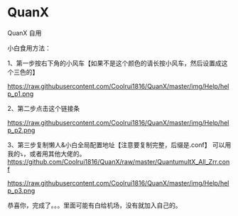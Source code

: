 # QuanX
QuanX
自用

小白食用方法：

1、第一步按右下角的小风车【如果不是这个颜色的请长按小风车，然后设置成这个三色的】

https://raw.githubusercontent.com/Coolrui1816/QuanX/master/img/Help/help_p1.png


2、第二步点击这个链接条

https://raw.githubusercontent.com/Coolrui1816/QuanX/master/img/Help/help_p2.png


3、第三步复制懒人&小白全局配置地址【注意要复制完整，后缀是.conf】
可以用我的⤵️，或者用其他大佬的。
https://github.com/Coolrui1816/QuanX/raw/master/QuantumultX_All_Zrr.conf

https://raw.githubusercontent.com/Coolrui1816/QuanX/master/img/Help/help_p3.png

恭喜你，完成了。。。里面可能有白给机场，没有就加入自己的。

